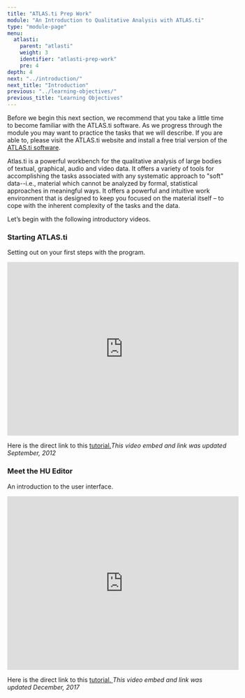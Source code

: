 ```yaml
---
title: "ATLAS.ti Prep Work"
module: "An Introduction to Qualitative Analysis with ATLAS.ti"
type: "module-page"
menu:
  atlasti:
    parent: "atlasti"
    weight: 3
    identifier: "atlasti-prep-work"
    pre: 4
depth: 4
next: "../introduction/"
next_title: "Introduction"
previous: "../learning-objectives/"
previous_title: "Learning Objectives"
---
```

<div class="atlasti"><div class="pageblock"><p>Before we begin this next section, we recommend that you take a little time to become familiar with the ATLAS.ti software. As we progress through the module you may want to practice the tasks that we will describe. If you are able to, please visit the ATLAS.ti website and install a free trial version of the <a href="http://atlasti.com/free-trial-version/" target="_blank">ATLAS.ti software</a>.  </p>
<p>Atlas.ti is a powerful workbench for the qualitative analysis of large bodies of textual, graphical, audio and video data. It offers a variety of tools for accomplishing the tasks associated with any systematic approach to "soft" data--i.e., material which cannot be analyzed by formal, statistical approaches in meaningful ways. It offers a powerful and intuitive work environment that is designed to keep you focused on the material itself – to cope with the inherent complexity of the tasks and the data. </p>
<p>Let’s begin with the following introductory videos.</p>
<p></p><h3>Starting ATLAS.ti</h3>
<p>Setting out on your first steps with the program.</p>
<iframe allowfullscreen="" frameborder="0" height="398" src="http://www.youtube.com/embed/0skIbvmScsE" width="530"></iframe>
<p>Here is the direct link to this <a href="http://www.youtube.com/watch?v=0skIbvmScsE" target="_blank">tutorial.</a><i>This video embed and link was updated September, 2012</i></p>
<p></p><h3>Meet the HU Editor</h3>
<p>An introduction to the user interface.</p>
<iframe allowfullscreen="" frameborder="0" height="398" src="http://www.youtube.com/embed/p2RaRSaNZF8" width="530"></iframe>
<p>Here is the direct link to this <a href="http://www.youtube.com/watch?v=p2RaRSaNZF8" target="_blank">tutorial. </a><i>This video embed and link was updated December, 2017</i></p>
</div></div>